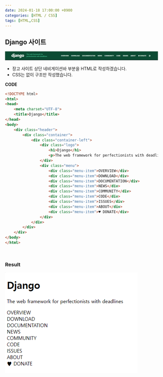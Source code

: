 ```yaml
---
date: 2024-01-18 17:00:00 +0900
categories: [HTML / CSS]
tags: [HTML,CSS]
---
```


## Django 사이트
![장고 사이트](../../assets/img/HTML%20CSS/Django사이트.png)
- 장고 사이트 상단 네비게이션바 부분을 HTML로 작성하겠습니다.
- CSS는 없이 구조만 작성했습니다.


**CODE**
```html
<!DOCTYPE html>
<html>
<head>
    <meta charset="UTF-8">
    <title>Django</title>
</head>
<body>
    <div class="header">
        <div class="container">
            <div class="container-left">
                <div class="logo">
                    <h1>Django</h1>
                    <p>The web framework for perfectionists with deadlines</p>
                </div>
                <div class="menu">
                    <div class="menu-item">OVERVIEW</div>
                    <div class="menu-item">DOWNLOAD</div>
                    <div class="menu-item">DOCUMENTATION</div>
                    <div class="menu-item">NEWS</div>
                    <div class="menu-item">COMMUNITY</div>
                    <div class="menu-item">CODE</div>
                    <div class="menu-item">ISSUES</div>
                    <div class="menu-item">ABOUT</div>
                    <div class="menu-item">♥ DONATE</div>
                </div>
            </div>
        </div>
    </div>
</body>
</html>
```

<br>

### Result
![Alt text](../../assets/img/HTML%20CSS/Django예시결과.png)

<br>

